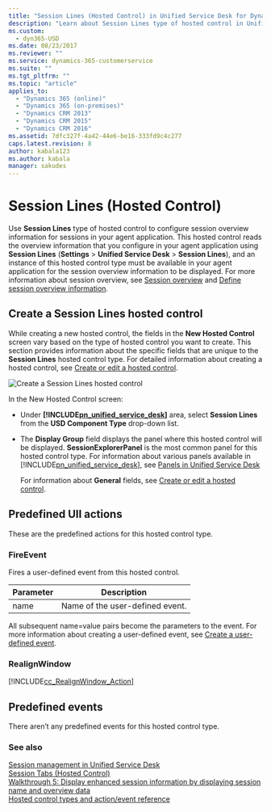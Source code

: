 ```yaml
---
title: "Session Lines (Hosted Control) in Unified Service Desk for Dynamics 365 Customer Engagement| MicrosoftDocs"
description: "Learn about Session Lines type of hosted control in Unified Service Desk."
ms.custom:
  - dyn365-USD
ms.date: 08/23/2017
ms.reviewer: ""
ms.service: dynamics-365-customerservice
ms.suite: ""
ms.tgt_pltfrm: ""
ms.topic: "article"
applies_to: 
  - "Dynamics 365 (online)"
  - "Dynamics 365 (on-premises)"
  - "Dynamics CRM 2013"
  - "Dynamics CRM 2015"
  - "Dynamics CRM 2016"
ms.assetid: 7dfc327f-4a42-44e6-be16-333fd9c4c277
caps.latest.revision: 8
author: kabala123
ms.author: kabala
manager: sakudes
---
```

# Session Lines (Hosted Control)
Use **Session Lines** type of hosted control to configure session overview information for sessions in your agent application. This hosted control reads the overview information that you configure in your agent application using **Session Lines** (**Settings** > **Unified Service Desk** > **Session Lines**), and an instance of this hosted control type must be available in your agent application for the session overview information to be displayed. For more information about session overview, see [Session overview](../unified-service-desk/session-management-unified-service-desk.md#SessionOverview) and [Define session overview information](../unified-service-desk/configure-session-information.md#SessionOverview).  
  
<a name="Create"></a>   
## Create a Session Lines hosted control  
 While creating a new hosted control, the fields in the **New Hosted Control** screen vary based on the type of hosted control you want to create. This section provides information about the specific fields that are unique to the **Session Lines** hosted control type. For detailed information about creating a hosted control, see [Create or edit a hosted control](../unified-service-desk/create-edit-hosted-control.md).  
  
 ![Create a Session Lines hosted control](../unified-service-desk/media/crm-itpro-usd-sessionlines.png "Create a Session Lines hosted control")  
  
 In the New Hosted Control screen:  
  
- Under **[!INCLUDE[pn_unified_service_desk](../includes/pn-unified-service-desk.md)]** area, select **Session Lines** from the **USD Component Type** drop-down list.  
  
- The **Display Group** field displays the panel where this hosted control will be displayed. **SessionExplorerPanel** is the most common panel for this hosted control type. For information about various panels available in [!INCLUDE[pn_unified_service_desk](../includes/pn-unified-service-desk.md)], see [Panels in Unified Service Desk](../unified-service-desk/panels-panel-types-panel-layouts.md#Panels)  
  
  For information about **General** fields, see [Create or edit a hosted control](../unified-service-desk/create-edit-hosted-control.md).  
  
<a name="Actions"></a>   
## Predefined UII actions  
 These are the predefined actions for this hosted control type.  
  
### FireEvent  
 Fires a user-defined event from this hosted control.  
  
|Parameter|Description|  
|---------------|-----------------|  
|name|Name of the user-defined event.|  
  
 All subsequent name=value pairs become the parameters to the event. For more information about creating a user-defined event, see [Create a user-defined event](../unified-service-desk/create-user-defined-event.md).  
  
### RealignWindow  
[!INCLUDE[cc_RealignWindow_Action](../includes/cc-realignwindow-action.md)]
  
<a name="Events"></a>   
## Predefined events  
 There aren’t any predefined events for this hosted control type.  
  
### See also  
 [Session management in Unified Service Desk](../unified-service-desk/session-management-unified-service-desk.md)   
 [Session Tabs (Hosted Control)](../unified-service-desk/session-tabs-hosted-control.md)   
 [Walkthrough 5: Display enhanced session information by displaying session name and overview data](../unified-service-desk/walkthrough-5-display-enhanced-session-information-displaying-session-name-overview-data.md)   
 [Hosted control types and action/event reference](../unified-service-desk/hosted-control-types-action-event-reference.md)
